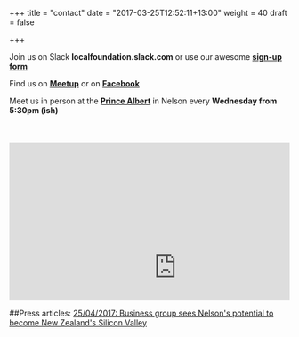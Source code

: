 +++
title = "contact"
date = "2017-03-25T12:52:11+13:00"
weight = 40
draft = false

+++

Join us on Slack **localfoundation.slack.com** or use our awesome **[sign-up form](http://slack.local.foundation)**

Find us on **[Meetup](https://www.meetup.com/localfoundation/)** or on **[Facebook](https://www.facebook.com/local.foundationNelson/)**

Meet us in person at the **[Prince Albert](http://theprincealbert.co.nz/)** in Nelson every **Wednesday from 5:30pm (ish)**

<div style="position: relative;padding-bottom: 56.25%;padding-top: 35px;height: 0;overflow: hidden;"><iframe src="https://www.google.com/maps/embed?pb=!1m18!1m12!1m3!1d749.6249434020656!2d173.29057580904546!3d-41.2762262898936!2m3!1f0!2f0!3f0!3m2!1i1024!2i768!4f13.1!3m3!1m2!1s0x6d3bed07d44e86b3%3A0x9b79399d462994d6!2sThe+Prince+Albert+Backpackers+%26+Bar!5e0!3m2!1sen!2snz!4v1490403784106" width="600" height="450" frameborder="0" style="border:0" allowfullscreen></iframe></div>


##Press articles:
[25/04/2017: Business group sees Nelson's potential to become New Zealand's Silicon Valley](http://www.stuff.co.nz/business/better-business/91875661/business-group-sees-nelsons-potential-to-become-new-zealands-silicon-valley)
